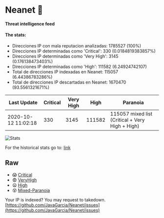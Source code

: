 # Neanet :hocho:
#### Threat intelligence feed
#### The stats:

- Direcciones IP con mala reputacion analizadas: 1785527 (100%)
- Direcciones IP determinadas como 'Critical':  330 (0.0184819383857%)
- Direcciones IP determinadas como 'Very High':  3145 (0.176138473403%)
- Direcciones IP determinadas como 'High':  111582 (6.24924742107)
- Total de direcciones IP indexadas en Neanet:  115057 (6.44386783286%)
- Total de direcciones IP descartadas en Neanet:  1670470 (93.5561321671%)

| Last Update | Critical | Very High | High | Paranoia |
| --- | --- | --- | --- | --- |
| 2020-10-12 11:02:18 | 330 | 3145 | 111582 | 115057 mixed list (Critical + Very High + High)|

![Stats](https://docs.google.com/spreadsheets/d/e/2PACX-1vSnaNMIXVabIpDJjufMlzH7poXnshF3mgd8Is1g9ytUEzVsP5my4Trn8f-xkoLLQ38xpL3HtmUexLo6/pubchart?oid=501124687&format=image)

For the historical stats go to: [link](/stats.csv)
## Raw
- :scream: [Critical](https://raw.githubusercontent.com/JavaGarcia/Neanet/master/blacklists/neanet_critical.txt)
- :fearful: [VeryHigh](https://raw.githubusercontent.com/JavaGarcia/Neanet/master/blacklists/neanet_veryHigh.txtt)
- :frowning: [High](https://raw.githubusercontent.com/JavaGarcia/Neanet/master/blacklists/neanet_high.txt)
- :dizzy_face: [Mixed-Paranoia](https://raw.githubusercontent.com/JavaGarcia/Neanet/master/blacklists/neanet_all.txt)


Your IP is indexed? You may request to takedown. [https://github.com/JavaGarcia/Neanet/issues](https://github.com/JavaGarcia/Neanet/issues)














































































































































































































































































































































































































































































































































































































































































































































































































































































































































































































































































































































































































































































































































































































